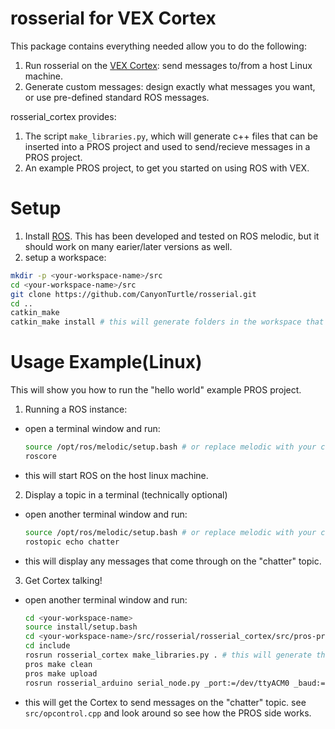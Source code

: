 # rosserial for VEX Cortex

This package contains everything needed allow you to do the following:
1. Run rosserial on the [VEX Cortex](https://www.vexrobotics.com/276-2194.html): send messages to/from a host Linux machine.
2. Generate custom messages: design exactly what messages you want, or use pre-defined standard ROS messages.

rosserial_cortex provides:
1. The script `make_libraries.py`, which will generate c++ files that can be inserted into a PROS project and used to send/recieve messages in a PROS project.
2. An example PROS project, to get you started on using ROS with VEX.

# Setup
1. Install [ROS](http://wiki.ros.org/melodic/Installation/Source). This has been developed and tested on ROS melodic, but it should work on many earier/later versions as well.
2. setup a workspace:
  ```bash
  mkdir -p <your-workspace-name>/src
  cd <your-workspace-name>/src
  git clone https://github.com/CanyonTurtle/rosserial.git
  cd ..
  catkin_make
  catkin_make install # this will generate folders in the workspace that contain executable scripts. 
  ```

# Usage Example(Linux)
This will show you how to run the "hello world" example PROS project.

1. Running a ROS instance:
  - open a terminal window and run:
    ```bash
    source /opt/ros/melodic/setup.bash # or replace melodic with your corresponding ROS version name
    roscore 
    ```
  - this will start ROS on the host linux machine.

2. Display a topic in a terminal (technically optional)
  - open another terminal window and run:
    ```bash
    source /opt/ros/melodic/setup.bash # or replace melodic with your corresponding ROS version name
    rostopic echo chatter
    ```
  - this will display any messages that come through on the "chatter" topic.

3. Get Cortex talking!
  - open another terminal window and run:
    ```bash
    cd <your-workspace-name>
    source install/setup.bash
    cd <your-workspace-name>/src/rosserial/rosserial_cortex/src/pros-projects/working-rosserial-client # This is a PROS project folder to get you started
    cd include
    rosrun rosserial_cortex make_libraries.py . # this will generate the rosserial header files for PROS to use.
    pros make clean
    pros make upload
    rosrun rosserial_arduino serial_node.py _port:=/dev/ttyACM0 _baud:=/115200
    ```
  - this will get the Cortex to send messages on the "chatter" topic. see `src/opcontrol.cpp` and look around so see how the PROS side works.

